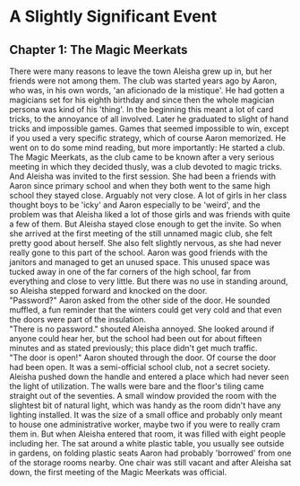 # A Slightly Significant Event

## Chapter 1: The Magic Meerkats

There were many reasons to leave the town Aleisha grew up in, but her friends were not among them. The club was started years ago by Aaron, who was, in his own words, 'an aficionado de la mistique'. He had gotten a magicians set for his eighth birthday and since then the whole magician persona was kind of his 'thing'. In the beginning this meant a lot of card tricks, to the annoyance of all involved. Later he graduated to slight of hand tricks and impossible games. Games that seemed impossible to win, except if you used a very specific strategy, which of course Aaron memorized. He went on to do some mind reading, but more importantly: He started a club. The Magic Meerkats, as the club came to be known after a very serious meeting in which they decided thusly, was a club devoted to magic tricks. And Aleisha was invited to the first session. She had been a friends with Aaron since primary school and when they both went to the same high school they stayed close. Arguably not very close. A lot of girls in her class thought boys to be 'icky' and Aaron especially to be 'weird', and the problem was that Aleisha liked a lot of those girls and was friends with quite a few of them. But Aleisha stayed close enough to get the invite. So when she arrived at the first meeting of the still unnamed magic club, she felt pretty good about herself. She also felt slightly nervous, as she had never really gone to this part of the school. Aaron was good friends with the janitors and managed to get an unused space. This unused space was tucked away in one of the far corners of the high school, far from everything and close to very little. But there was no use in standing around, so Aleisha stepped forward and knocked on the door.  
"Password?" Aaron asked from the other side of the door. He sounded muffled, a fun reminder that the winters could get very cold and that even the doors were part of the insulation.  
"There is no password." shouted Aleisha annoyed. She looked around if anyone could hear her, but the school had been out for about fifteen minutes and as stated previously; this place didn't get much traffic.  
"The door is open!" Aaron shouted through the door. Of course the door had been open. It was a semi-official school club, not a secret society. Aleisha pushed down the handle and entered a place which had never seen the light of utilization. The walls were bare and the floor's tiling came straight out of the seventies. A small window provided the room with the slightest bit of natural light, which was handy as the room didn't have any lighting installed. It was the size of a small office and probably only meant to house one administrative worker, maybe two if you were to really cram them in. But when Aleisha entered that room, it was filled with eight people including her. The sat around a white plastic table, you usually see outside in gardens, on folding plastic seats Aaron had probably 'borrowed' from one of the storage rooms nearby. One chair was still vacant and after Aleisha sat down, the first meeting of the Magic Meerkats was official.

